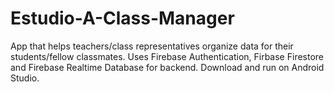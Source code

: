 # Estudio-A-Class-Manager

App that helps teachers/class representatives organize data for their students/fellow classmates.
Uses Firebase Authentication, Firbase Firestore and Firebase Realtime Database for backend.
Download and run on Android Studio.
